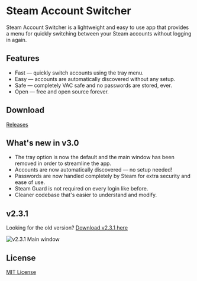 # Steam Account Switcher

Steam Account Switcher is a lightweight and easy to use app that provides a menu for quickly switching between your Steam accounts without logging in again.

## Features

- Fast — quickly switch accounts using the tray menu.
- Easy — accounts are automatically discovered without any setup.
- Safe — completely VAC safe and no passwords are stored, ever.
- Open — free and open source forever.

## Download

[Releases](https://github.com/danielchalmers/SteamAccountSwitcher/releases)

## What's new in v3.0

- The tray option is now the default and the main window has been removed in order to streamline the app.
- Accounts are now automatically discovered — no setup needed!
- Passwords are now handled completely by Steam for extra security and ease of use.
- Steam Guard is not required on every login like before.
- Cleaner codebase that's easier to understand and modify.

## v2.3.1

Looking for the old version? [Download v2.3.1 here](https://github.com/danielchalmers/SteamAccountSwitcher/releases/tag/v2.3.1)

![v2.3.1 Main window](https://user-images.githubusercontent.com/7112040/33782616-6809ccfc-dc27-11e7-8323-cf9771d89b9a.png)

## License

[MIT License](LICENSE)
